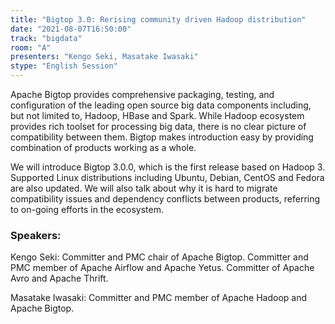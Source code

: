 ```yaml
---
title: "Bigtop 3.0: Rerising community driven Hadoop distribution"
date: "2021-08-07T16:50:00" 
track: "bigdata"
room: "A"
presenters: "Kengo Seki, Masatake Iwasaki"
stype: "English Session"
---
```

Apache Bigtop provides comprehensive packaging, testing, and configuration of the leading open source big data components including, but not limited to, Hadoop, HBase and Spark. While Hadoop ecosystem provides rich toolset for processing big data, there is no clear picture of compatibility between them. Bigtop makes introduction easy by providing combination of products working as a whole.
 

 We will introduce Bigtop 3.0.0, which is the first release based on Hadoop 3. Supported Linux distributions including Ubuntu, Debian, CentOS and Fedora are also updated. We will also talk about why it is hard to migrate compatibility issues and dependency conflicts between products, referring to on-going efforts in the ecosystem.
 ### Speakers: 
 Kengo Seki: Committer and PMC chair of Apache Bigtop. Committer and PMC member of Apache Airflow and Apache Yetus. Committer of Apache Avro and Apache Thrift.

Masatake Iwasaki: Committer and PMC member of Apache Hadoop and Apache Bigtop.